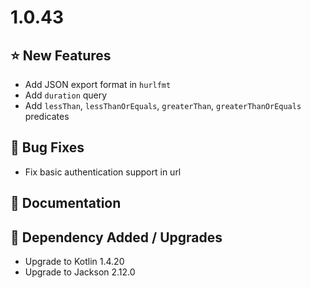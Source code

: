 # 1.0.43

## ⭐ New Features

- Add JSON export format in `hurlfmt`
- Add `duration` query
- Add `lessThan`, `lessThanOrEquals`, `greaterThan`, `greaterThanOrEquals` predicates

## 🐞 Bug Fixes

- Fix basic authentication support in url

## 📔 Documentation

## 🔨 Dependency Added / Upgrades

- Upgrade to Kotlin 1.4.20
- Upgrade to Jackson 2.12.0
